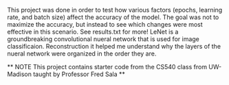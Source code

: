 This project was done in order to test how various factors (epochs, learning rate, and batch size) affect the accuracy of the model. The goal was not to maximize the accuracy, but instead to see which changes were most effective in this scenario. See results.txt for more! LeNet is a groundbreaking convolutional nueral network that is used for image classificaion. Reconstruction it helped me understand why the layers of the nueral network were organized in the order they are.



** NOTE This project contains starter code from the CS540 class from UW-Madison taught by Professor Fred Sala **
